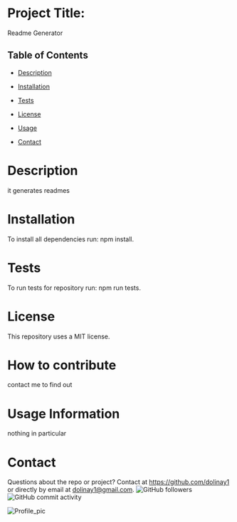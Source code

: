 # Project Title:
Readme Generator



## Table of Contents

* [Description](#description)

* [Installation](#installation)

* [Tests](#tests)

* [License](#license)

* [Usage](#usage)

* [Contact](#contact)




# Description
it generates readmes



# Installation
To install all dependencies run: npm install.



# Tests
To run tests for repository run: npm run tests.



# License
This repository uses a MIT license.



# How to contribute
contact me to find out



# Usage Information
nothing in particular



# Contact
Questions about the repo or project? Contact at	https://github.com/dolinay1 or directly by email at dolinay1@gmail.com.
![GitHub followers](https://img.shields.io/github/followers/dolinay1?style=social)
![GitHub commit activity](https://img.shields.io/github/commit-activity/m/dolinay1/Covid-19-Donation-App)

![Profile_pic](https://avatars1.githubusercontent.com/u/43730139?s=400&u=2a4d25d374a9e32196211535a9b4834b2ba9f149&v=4)

